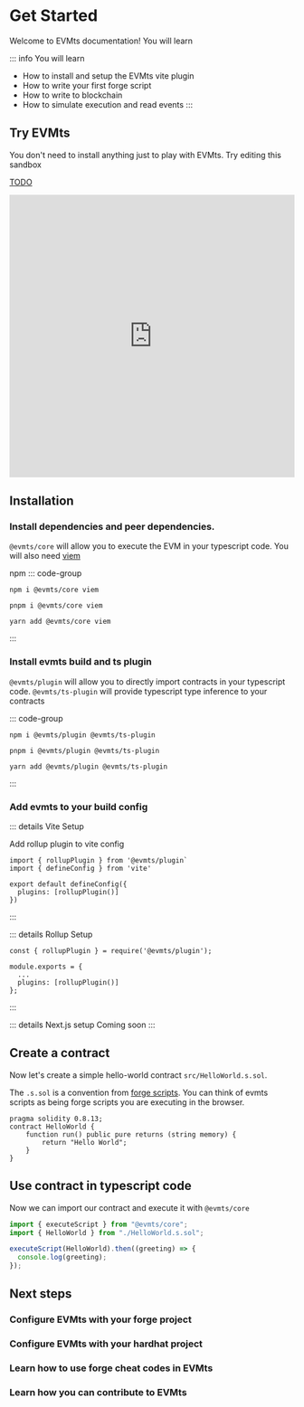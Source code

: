 # Get Started

Welcome to EVMts documentation! You will learn

::: info You will learn

- How to install and setup the EVMts vite plugin
- How to write your first forge script
- How to write to blockchain
- How to simulate execution and read events
  :::

## Try EVMts

You don't need to install anything just to play with EVMts. Try editing this sandbox

[TODO](https://github.com/evmts/evmts-monorepo/issues/10)

<iframe frameborder="0" width="100%" height="500" src="https://stackblitz.com/edit/github-dluehe-d7t42l?file=README.md"></iframe>

## Installation

### Install dependencies and peer dependencies.

`@evmts/core` will allow you to execute the EVM in your typescript code. You will also need [viem](https://viem.sh/docs/clients/public.html)

npm
::: code-group

```npm
npm i @evmts/core viem
```

```pnpm
pnpm i @evmts/core viem
```

```yarn
yarn add @evmts/core viem
```

:::

### Install evmts build and ts plugin

`@evmts/plugin` will allow you to directly import contracts in your typescript code.
`@evmts/ts-plugin` will provide typescript type inference to your contracts

::: code-group

```npm
npm i @evmts/plugin @evmts/ts-plugin
```

```pnpm
pnpm i @evmts/plugin @evmts/ts-plugin
```

```yarn
yarn add @evmts/plugin @evmts/ts-plugin
```

:::

### Add evmts to your build config

::: details Vite Setup

Add rollup plugin to vite config

```typescript{5}
import { rollupPlugin } from '@evmts/plugin`
import { defineConfig } from 'vite'

export default defineConfig({
  plugins: [rollupPlugin()]
})
```

:::

::: details Rollup Setup

```typescript{5}
const { rollupPlugin } = require('@evmts/plugin');

module.exports = {
  ...
  plugins: [rollupPlugin()]
};
```

:::

::: details Next.js setup
Coming soon
:::

## Create a contract

Now let's create a simple hello-world contract `src/HelloWorld.s.sol`.

The `.s.sol` is a convention from [forge scripts](https://book.getfoundry.sh/reference/forge/forge-script). You can think of evmts scripts as being forge scripts you are executing in the browser.

```solidity
pragma solidity 0.8.13;
contract HelloWorld {
    function run() public pure returns (string memory) {
        return "Hello World";
    }
}
```

## Use contract in typescript code

Now we can import our contract and execute it with `@evmts/core`

```typescript
import { executeScript } from "@evmts/core";
import { HelloWorld } from "./HelloWorld.s.sol";

executeScript(HelloWorld).then((greeting) => {
  console.log(greeting);
});
```

## Next steps

### Configure EVMts with your forge project

### Configure EVMts with your hardhat project

### Learn how to use forge cheat codes in EVMts

### Learn how you can contribute to EVMts
